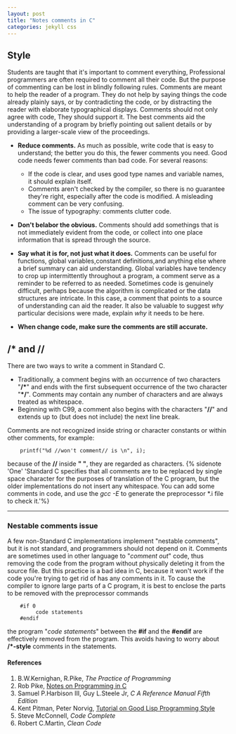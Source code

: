 ```yaml
---
layout: post
title: "Notes comments in C"
categories: jekyll css
---
```

## Style
Students are taught that it's important to comment everything, Professional programmers are often required to comment all their code. But the purpose of commenting can be lost in blindly following rules. Comments are meant to help the reader of a program. They do not help by saying things the code already plainly says, or by contradicting the code, or by distracting the reader with elaborate typographical displays. Comments should not only agree with code, They should support it. The best comments aid the understanding of a  program by briefly pointing out salient details or by providing a larger-scale view of the proceedings.

* **Reduce comments.** As much as possible, write code that is easy to understand; the better you do this, the fewer comments you need. Good code needs fewer comments than bad code. For several reasons:

	* If the code is clear, and uses good type names and variable names, it should explain itself. 
	* Comments aren't checked by the compiler, so there is no guarantee they're right, especially after the code is modified.  A misleading comment can be very confusing.
	* The issue of typography: comments clutter code.

* **Don't belabor the obvious.**  Comments should add somethings that is not immediately evident from the code, or collect into one place information that is spread through the source.

* **Say what it is for, not just what it does.** Comments can be useful for functions, global variables,constant definitions,and anything else where a brief summary can aid understanding. Global variables have tendency to crop up intermittently throughout a program, a comment serve as a reminder to be referred to as needed. Sometimes code is genuinely difficult, perhaps because the algorithm is complicated or the data structures are intricate. In this case, a comment that points to a source of understanding can aid the reader. It also be valuable to suggest *why* particular decisions were made, explain *why* it needs to be here.

* **When change code, make sure the comments are still accurate.**


## /* and // 
There are two ways to write a comment in Standard C. 

* Traditionally, a comment begins with an occurrence of two characters "**/\***" and ends with the first subsequent occurrence of the two character "**\*/**". Comments may contain any number of characters and are always treated as whitespace.
* Beginning with C99, a comment also begins with the characters "**//**" and extends up to (but does not include) the next line break.

Comments are not recognized inside string or character constants or within other comments, for example:

	    printf("%d //won't comment// is \n", i);

because of the **//** inside **" "**, they are regarded as characters. {% sidenote 'One' 'Standard C specifies that all comments are to be replaced by single space character for the purposes of translation of the C program, but the older implementations do not insert any whitespace. You can add some comments in code, and use the *gcc -E* to generate the preprocessor *.i file to check it.'%}

---

### Nestable comments issue
A few non-Standard C implementations implement "nestable comments", but it is not standard, and programmers should not depend on it. Comments are sometimes used in other language to "*comment out*" code, thus removing the code from the program without physically deleting it from the source file. But this practice is a bad idea in C, because it won't work if the code you're trying to get rid of has any comments in it. To cause the compiler to ignore large parts of a C program, it is best to enclose the parts to be removed with the preprocessor commands

        #if 0
             code statements
        #endif

the program "*code statements*" between the **#if** and the **#endif** are effectively removed from the program. This avoids having to worry about **/*-style** comments in the statements. 



#### References

  1. B.W.Kernighan, R.Pike, *The Practice of Programming*
  2. Rob Pike, [Notes on Programming in C](http://www.lysator.liu.se/c/pikestyle.html)
  3. Samuel P.Harbison III, Guy L.Steele Jr, *C A Reference Manual Fifth Edition*
  4. Kent Pitman, Peter Norvig, [Tutorial on Good Lisp Programming Style](http://www.cs.umd.edu/~nau/cmsc421/norvig-lisp-style.pdf)
  5. Steve McConnell, *Code Complete*
  6. Robert C.Martin, *Clean Code*


